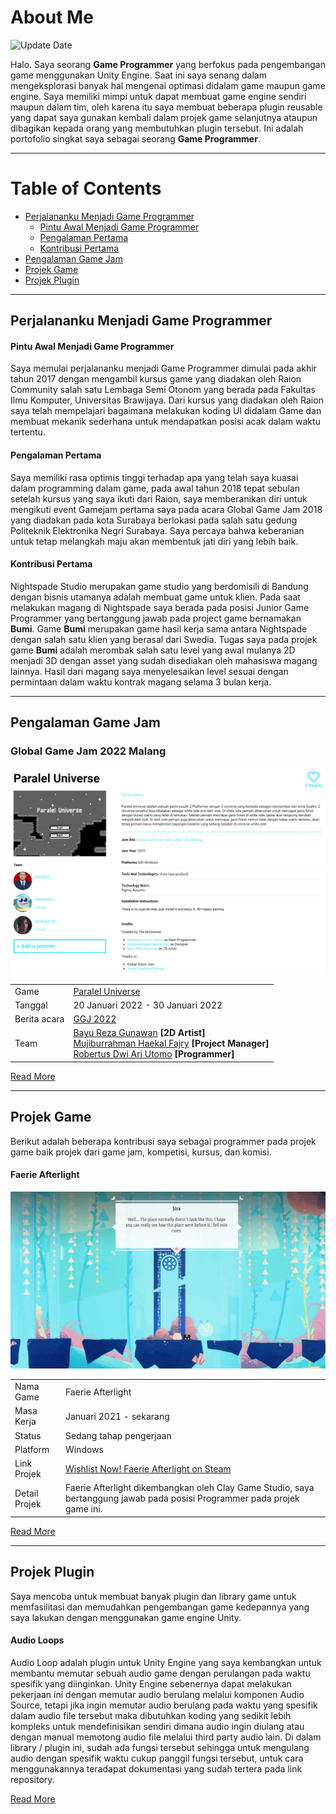 # About Me

![Update Date](https://img.shields.io/badge/-Updated%20on%20April%2013%2C%202022-brightgreen) <br>

Halo. Saya seorang **Game Programmer** yang berfokus pada pengembangan game menggunakan Unity Engine. Saat ini saya senang dalam mengeksplorasi banyak hal mengenai optimasi didalam game maupun game engine. Saya memiliki mimpi untuk dapat membuat game engine sendiri maupun dalam tim, oleh karena itu saya membuat beberapa plugin reusable yang dapat saya gunakan kembali dalam projek game selanjutnya ataupun dibagikan kepada orang yang membutuhkan plugin tersebut. Ini adalah portofolio singkat saya sebagai seorang **Game Programmer**.

***
# Table of Contents
* [Perjalananku Menjadi Game Programmer](#perjalananku-menjadi-game-programmer)
    * [Pintu Awal Menjadi Game Programmer](#pintu-awal-menjadi-game-programmer)
    * [Pengalaman Pertama](#pengalaman-pertama)
    * [Kontribusi Pertama](#kontribusi-pertama)
* [Pengalaman Game Jam](#pengalaman-game-jam)
* [Projek Game](#projek-game)
* [Projek Plugin](#projek-plugin)

***

## Perjalananku Menjadi Game Programmer
#### Pintu Awal Menjadi Game Programmer
Saya memulai perjalananku menjadi Game Programmer dimulai pada akhir tahun 2017 dengan mengambil kursus game yang diadakan oleh Raion Community salah satu Lembaga Semi Otonom yang berada pada Fakultas Ilmu Komputer, Universitas Brawijaya. Dari kursus yang diadakan oleh Raion saya telah mempelajari bagaimana melakukan koding UI didalam Game dan membuat mekanik sederhana untuk mendapatkan posisi acak dalam waktu tertentu.

#### Pengalaman Pertama
Saya memiliki rasa optimis tinggi terhadap apa yang telah saya kuasai dalam programming dalam game, pada awal tahun 2018 tepat sebulan setelah kursus yang saya ikuti dari Raion, saya memberanikan diri untuk mengikuti event Gamejam pertama saya pada acara Global Game Jam 2018 yang diadakan pada kota Surabaya berlokasi pada salah satu gedung Politeknik Elektronika Negri Surabaya. Saya percaya bahwa keberanian untuk tetap melangkah maju akan membentuk jati diri yang lebih baik. 

#### Kontribusi Pertama
Nightspade Studio merupakan game studio yang berdomisili di Bandung dengan bisnis utamanya adalah membuat game untuk klien. Pada saat melakukan magang di Nightspade saya berada pada posisi Junior Game Programmer yang bertanggung jawab pada project game bernamakan **Bumi**. Game **Bumi** merupakan game hasil kerja sama antara Nightspade dengan salah satu klien yang berasal dari Swedia. Tugas saya pada projek game **Bumi** adalah merombak salah satu level yang awal mulanya 2D menjadi 3D dengan asset yang sudah disediakan oleh mahasiswa magang lainnya. Hasil dari magang saya menyelesaikan level sesuai dengan permintaan dalam waktu kontrak magang selama 3 bulan kerja.

***

## Pengalaman Game Jam

### Global Game Jam 2022 Malang

![GGJ 2022](/images/globalgamejam2022.png)

|              |                                           |
| ------------ | ----------------------------------------- |
| Game         | [Paralel Universe](../game-project/#paralel-universe)                                      |
| Tanggal      | 20 Januari 2022 - 30 Januari 2022         |
| Berita acara | [GGJ 2022](https://globalgamejam.org/2022/jam-sites/global-game-jam-jatim-2022-site-malang) |
| Team         | [Bayu Reza Gunawan](https://github.com/Bazureza) **[2D Artist]**<br> [Mujiburrahman Haekal Fajry](https://www.linkedin.com/in/haekalary/) **[Project Manager]**<br> [Robertus Dwi Ari Utomo](https://penguin55.github.io) **[Programmer]**<br> |

[Read More](/gamejam)

***

## Projek Game

Berikut adalah beberapa kontribusi saya sebagai programmer pada projek game baik projek dari game jam, kompetisi, kursus, dan komisi.

#### Faerie Afterlight

![Image](/images/game/faerie-afterlight.png)

|               |                                                      |
| -----------   | ---------------------------------------------------- |
| Nama Game     | Faerie Afterlight                                    |
| Masa Kerja    | Januari 2021 - sekarang                              |
| Status        | Sedang tahap pengerjaan                              |
| Platform      | Windows                                              |
| Link Projek   | [Wishlist Now! Faerie Afterlight on Steam](https://store.steampowered.com/app/1415280/Faerie_Afterlight/) |
| Detail Projek | Faerie Afterlight dikembangkan oleh Clay Game Studio, saya bertanggung jawab pada posisi Programmer pada projek game ini. |

[Read More](/game-project)


***

## Projek Plugin

Saya mencoba untuk membuat banyak plugin dan library game untuk memfasilitasi dan memudahkan pengembangan game kedepannya yang saya lakukan dengan menggunakan game engine Unity. 

#### Audio Loops

Audio Loop adalah plugin untuk Unity Engine yang saya kembangkan untuk membantu memutar sebuah audio game dengan perulangan pada waktu spesifik yang diinginkan. Unity Engine sebenernya dapat melakukan pekerjaan ini dengan memutar audio berulang melalui komponen Audio Source, tetapi jika ingin memutar audio berulang pada waktu yang spesifik dalam audio file tersebut maka dibutuhkan koding yang sedikit lebih kompleks untuk mendefinisikan sendiri dimana audio ingin diulang atau dengan manual memotong audio file melalui third party audio lain. Di dalam library / plugin ini, sudah ada fungsi tersebut sehingga untuk mengulang audio dengan spesifik waktu cukup panggil fungsi tersebut, untuk cara menggunakannya teradapat dokumentasi yang sudah tertera pada link repository.

[Read More](/game-lib)
